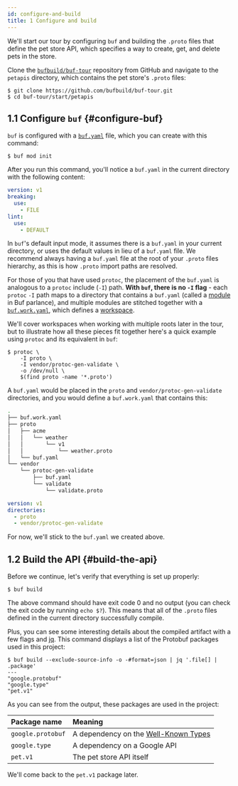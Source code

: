 ```yaml
---
id: configure-and-build
title: 1 Configure and build
---
```


We'll start our tour by configuring `buf` and building the `.proto` files that
define the pet store API, which specifies a way to create, get, and delete pets
in the store.

Clone the [`bufbuild/buf-tour`](https://github.com/bufbuild/buf-tour.git)
repository from GitHub and navigate to the `petapis` directory, which contains
the pet store's `.proto` files:

```terminal
$ git clone https://github.com/bufbuild/buf-tour.git
$ cd buf-tour/start/petapis
```

## 1.1 Configure `buf` {#configure-buf}

`buf` is configured with a [`buf.yaml`](../configuration/v1/buf-yaml.md) file,
which you can create with this command:

```terminal
$ buf mod init
```

After you run this command, you'll notice a `buf.yaml` in the current directory
with the following content:

```yaml title="buf.yaml"
version: v1
breaking:
  use:
    - FILE
lint:
  use:
    - DEFAULT
```

In `buf`'s default input mode, it assumes there is a `buf.yaml` in your current
directory, or uses the default values in lieu of a `buf.yaml` file. We recommend
always having a `buf.yaml` file at the root of your `.proto` files hierarchy, as
this is how `.proto` import paths are resolved.

For those of you that have used `protoc`, the placement of the `buf.yaml` is
analogous to a `protoc` include (`-I`) path. **With `buf`, there is no `-I`
flag** - each `protoc` `-I` path maps to a directory that contains a `buf.yaml`
(called a [module](../bsr/overview.mdx#modules) in Buf parlance), and multiple
modules are stitched together with a
[`buf.work.yaml`](../configuration/v1/buf-work-yaml.md), which defines a
[workspace](../reference/workspaces.mdx).

We'll cover workspaces when working with multiple roots later in the tour, but
to illustrate how all these pieces fit together here's a quick example using
`protoc` and its equivalent in `buf`:

```terminal
$ protoc \
    -I proto \
    -I vendor/protoc-gen-validate \
    -o /dev/null \
    $(find proto -name '*.proto')
```

A `buf.yaml` would be placed in the `proto` and `vendor/protoc-gen-validate`
directories, and you would define a `buf.work.yaml` that contains this:

```sh
.
├── buf.work.yaml
├── proto
│   ├── acme
│   │   └── weather
│   │       └── v1
│   │           └── weather.proto
│   └── buf.yaml
└── vendor
    └── protoc-gen-validate
        ├── buf.yaml
        └── validate
            └── validate.proto
```

```yaml title="buf.work.yaml"
version: v1
directories:
  - proto
  - vendor/protoc-gen-validate
```

For now, we'll stick to the `buf.yaml` we created above.

## 1.2 Build the API {#build-the-api}

Before we continue, let's verify that everything is set up properly:

```terminal
$ buf build
```

The above command should have exit code 0 and no output (you can check the exit
code by running `echo $?`). This means that all of the `.proto` files defined in
the current directory successfully compile.

Plus, you can see some interesting details about the compiled artifact with a
few flags and [jq](https://stedolan.github.io/jq). This command displays a list
of the Protobuf packages used in this project:

```terminal
$ buf build --exclude-source-info -o -#format=json | jq '.file[] | .package'
---
"google.protobuf"
"google.type"
"pet.v1"
```

As you can see from the output, these packages are used in the project:

| Package name      | Meaning                                                                                                               |
| :---------------- | :-------------------------------------------------------------------------------------------------------------------- |
| `google.protobuf` | A dependency on the [Well-Known Types](https://developers.google.com/protocol-buffers/docs/reference/google.protobuf) |
| `google.type`     | A dependency on a Google API                                                                                          |
| `pet.v1`          | The pet store API itself                                                                                              |

We'll come back to the `pet.v1` package later.
